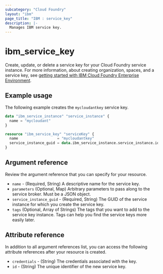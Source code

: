 ```yaml
---
subcategory: "Cloud Foundry"
layout: "ibm"
page_title: "IBM : service_key"
description: |-
  Manages IBM service key.
---
```


# ibm_service_key

Create, update, or delete a service key for your Cloud Foundry service instance. For more information, about creating organization, spaces, and a service key, see [getting started with IBM Cloud Foundry Enterprise Environment](https://cloud.ibm.com/docs/cli?topic=cli-ibmcloud_commands_services#ibmcloud_service_key_create).


## Example usage
The following example creates the `mycloudantkey` service key. 


```terraform
data "ibm_service_instance" "service_instance" {
  name = "mycloudant"
}

resource "ibm_service_key" "serviceKey" {
  name                  = "mycloudantkey"
  service_instance_guid = data.ibm_service_instance.service_instance.id
}
```


## Argument reference
Review the argument reference that you can specify for your resource. 

- `name` - (Required, String) A descriptive name for the service key.
- `parameters` (Optional, Map) Arbitrary parameters to pass along to the service broker. Must be a JSON object.
- `service_instance_guid` - (Required, String) The GUID of the service instance for which you create the service key.
- `tags` (Optional, Array of Strings) The tags that you want to add to the service key instance. Tags can help you find the service keys more easily later.

## Attribute reference
In addition to all argument references list, you can access the following attribute references after your resource is created.

- `credentials` - (String) The credentials associated with the key.
- `id` - (String) The unique identifier of the new service key.

